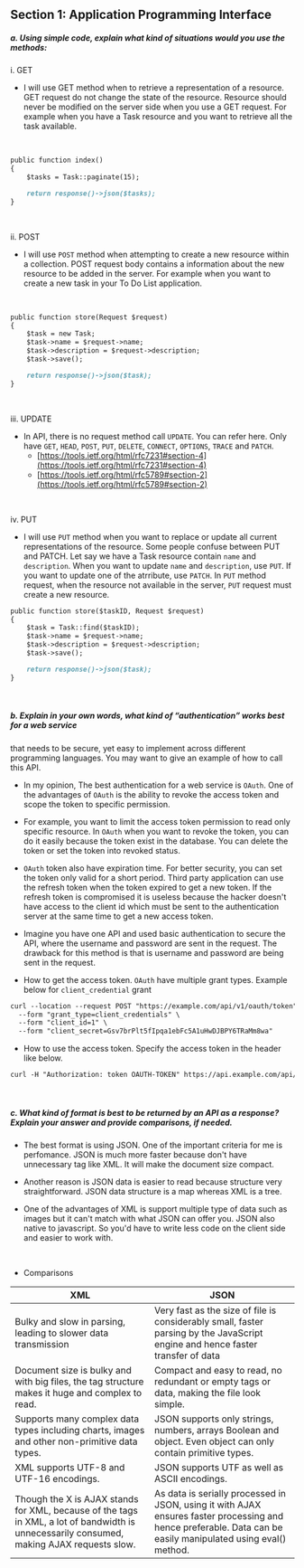 ## Section 1: Application Programming Interface

##### a. Using simple code, explain what kind of situations would you use the methods:

i. GET

- I will use GET method when to retrieve a representation of a resource. GET request do not change the state of the resource.
Resource should never be modified on the server side when you use a GET request. For example when you have a Task resource
and you want to retrieve all the task available.

<br>

```markdown
public function index()
{
    $tasks = Task::paginate(15);

    return response()->json($tasks);
}
```

<br>

ii. POST

- I will use `POST` method when attempting to create a new resource within a collection. 
POST request body contains a information about the new resource to be added in the server. For example when you want to create
a new task in your To Do List application.

<br>

```markdown
public function store(Request $request)
{
    $task = new Task;
    $task->name = $request->name;
    $task->description = $request->description;
    $task->save();

    return response()->json($task);
}
```

<br>

iii. UPDATE

- In API, there is no request method call `UPDATE`. You can refer here. Only have `GET`, `HEAD`, `POST`, `PUT`, `DELETE`, `CONNECT`, `OPTIONS`, `TRACE` and `PATCH`.
  - [https://tools.ietf.org/html/rfc7231#section-4](https://tools.ietf.org/html/rfc7231#section-4)
  - [https://tools.ietf.org/html/rfc5789#section-2](https://tools.ietf.org/html/rfc5789#section-2)

<br>

iv. PUT
- I will use `PUT` method when you want to replace or update all current representations of the resource. Some people confuse between
PUT and PATCH. Let say we have a Task resource contain `name` and `description`. When you want to update `name` and `description`,
use `PUT`. If you want to update one of the atrribute, use `PATCH`. In `PUT` method request, when the resource not available in
the server, `PUT` request must create a new resource.

```markdown
public function store($taskID, Request $request)
{
    $task = Task::find($taskID);
    $task->name = $request->name;
    $task->description = $request->description;
    $task->save();

    return response()->json($task);
}
```

<br>

##### b. Explain in your own words, what kind of “authentication” works best for a web service
that needs to be secure, yet easy to implement across different programming languages.
You may want to give an example of how to call this API.

- In my opinion, The best authentication for a web service is `OAuth`. One of the advantages of `OAuth` is the ability to revoke the access
token and scope the token to specific permission. 

- For example, you want to limit the access token permission to read only specific resource.
In `OAuth` when you want to revoke the token, you can do it easily because the token exist in the database. You can delete the token
or set the token into revoked status. 

- `OAuth` token also have expiration time. For better security, you can set the token only valid for a short
period. Third party application can use the refresh token when the token expired to get a new token.
If the refresh token is compromised it is useless because the hacker doesn't have access to the client id which must be sent to the authentication server at the same time to get a new access token.

- Imagine you have one API and used basic authentication to secure the API, where the username and password are sent in the request.
The drawback for this method is that is username and password are being sent in the request.

- How to get the access token. `OAuth` have multiple grant types. Example below for `client_credential` grant
```markdown
curl --location --request POST "https://example.com/api/v1/oauth/token" \
  --form "grant_type=client_credentials" \
  --form "client_id=1" \
  --form "client_secret=Gsv7brPlt5fIpqa1ebFc5A1uHwDJBPY6TRaMm8wa"
```

- How to use the access token. Specify the access token in the header like below.

```markdown
curl -H "Authorization: token OAUTH-TOKEN" https://api.example.com/api/v1/
```

<br>

##### c. What kind of format is best to be returned by an API as a response? Explain your answer and provide comparisons, if needed.

- The best format is using JSON. One of the important criteria for me is perfomance. JSON is much more faster because don't have
unnecessary tag like XML. It will make the document size compact. 

- Another reason is JSON data is easier to read because structure
very straightforward. JSON data structure is a map whereas XML is a tree. 

- One of the advantages of XML is support multiple type
of data such as images but it can't match with what JSON can offer you. JSON also native to javascript. So you'd have to write less code
on the client side and easier to work with.

<br>

- Comparisons

| XML                                                                                                                                       | JSON                                                                                                                                                          |
|-------------------------------------------------------------------------------------------------------------------------------------------|---------------------------------------------------------------------------------------------------------------------------------------------------------------|
| Bulky and slow in parsing, leading to slower data transmission                                                                            | Very fast as the size of file is considerably small, faster parsing by the JavaScript engine and hence faster transfer of data                                |
| Document size is bulky and with big files, the tag structure makes it huge and complex to read.                                           | Compact and easy to read, no redundant or empty tags or data, making the file look simple.                                                                    |
| Supports many complex data types including charts, images and other non-primitive data types.                                             | JSON supports only strings, numbers, arrays Boolean and object. Even object can only contain primitive types.                                                 |
| XML supports UTF-8 and UTF-16 encodings.                                                                                                  | JSON supports UTF as well as ASCII encodings.                                                                                                                 |
| Though the X is AJAX stands for XML, because of the tags in XML, a lot of bandwidth is unnecessarily consumed, making AJAX requests slow. | As data is serially processed in JSON, using it with AJAX ensures faster processing and hence preferable. Data can be easily manipulated using eval() method. |